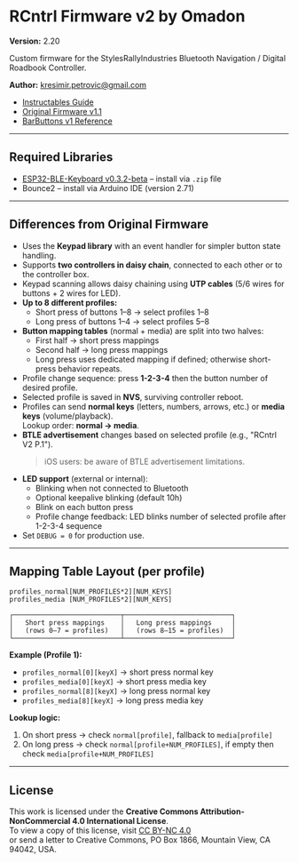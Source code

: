 
# RCntrl Firmware v2 by Omadon

**Version:** 2.20

Custom firmware for the StylesRallyIndustries Bluetooth Navigation / Digital Roadbook Controller.

**Author:** kresimir.petrovic@gmail.com

- [Instructables Guide](https://www.instructables.com/Bluetooth-Navigation-Digital-Roadbook-Controller-4/)
- [Original Firmware v1.1](https://github.com/StylesRallyIndustries/RallyController/releases/tag/v1.1)
- [BarButtons v1 Reference](https://jaxeadv.com/barbuttons-files/barbuttons.ino)

---

## Required Libraries

- [ESP32-BLE-Keyboard v0.3.2-beta](https://github.com/T-vK/ESP32-BLE-Keyboard/releases/tag/0.3.2-beta) – install via `.zip` file  
- Bounce2 – install via Arduino IDE (version 2.71)

---

## Differences from Original Firmware

- Uses the **Keypad library** with an event handler for simpler button state handling.
- Supports **two controllers in daisy chain**, connected to each other or to the controller box.
- Keypad scanning allows daisy chaining using **UTP cables** (5/6 wires for buttons + 2 wires for LED).
- **Up to 8 different profiles:**
  - Short press of buttons 1–8 → select profiles 1–8  
  - Long press of buttons 1–4 → select profiles 5–8
- **Button mapping tables** (normal + media) are split into two halves:
  - First half → short press mappings  
  - Second half → long press mappings  
  - Long press uses dedicated mapping if defined; otherwise short-press behavior repeats.
- Profile change sequence: press **1-2-3-4** then the button number of desired profile.  
- Selected profile is saved in **NVS**, surviving controller reboot.  
- Profiles can send **normal keys** (letters, numbers, arrows, etc.) or **media keys** (volume/playback).  
  Lookup order: **normal → media**.  
- **BTLE advertisement** changes based on selected profile (e.g., "RCntrl V2 P.1").  
  > iOS users: be aware of BTLE advertisement limitations.
- **LED support** (external or internal):
  - Blinking when not connected to Bluetooth  
  - Optional keepalive blinking (default 10h)  
  - Blink on each button press  
  - Profile change feedback: LED blinks number of selected profile after 1-2-3-4 sequence
- Set `DEBUG = 0` for production use.

---

## Mapping Table Layout (per profile)

```
profiles_normal[NUM_PROFILES*2][NUM_KEYS]
profiles_media [NUM_PROFILES*2][NUM_KEYS]

┌───────────────────────────┬───────────────────────────┐
│   Short press mappings    │   Long press mappings     │
│   (rows 0–7 = profiles)   │   (rows 8–15 = profiles)  │
└───────────────────────────┴───────────────────────────┘
```

**Example (Profile 1):**

- `profiles_normal[0][keyX]` → short press normal key  
- `profiles_media[0][keyX]` → short press media key  
- `profiles_normal[8][keyX]` → long press normal key  
- `profiles_media[8][keyX]` → long press media key  

**Lookup logic:**

1. On short press → check `normal[profile]`, fallback to `media[profile]`  
2. On long press → check `normal[profile+NUM_PROFILES]`, if empty then check `media[profile+NUM_PROFILES]`

---

## License

This work is licensed under the **Creative Commons Attribution-NonCommercial 4.0 International License**.  
To view a copy of this license, visit [CC BY-NC 4.0](http://creativecommons.org/licenses/by-nc/4.0/)  
or send a letter to Creative Commons, PO Box 1866, Mountain View, CA 94042, USA.
